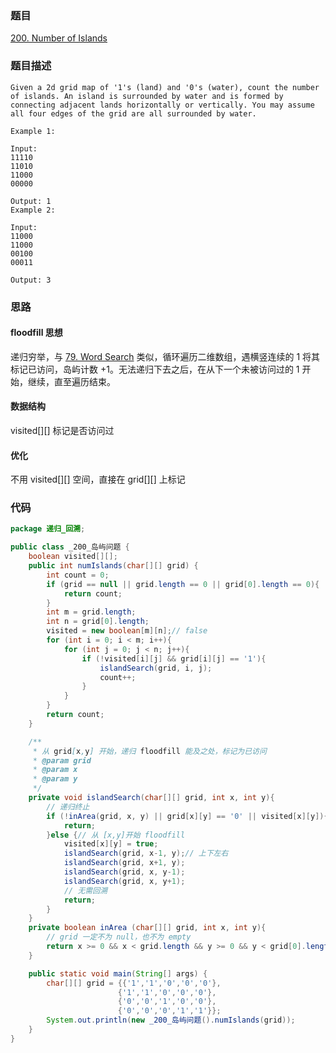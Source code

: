 ### 题目
[200. Number of Islands](https://leetcode.com/problems/number-of-islands/)
### 题目描述
```
Given a 2d grid map of '1's (land) and '0's (water), count the number of islands. An island is surrounded by water and is formed by connecting adjacent lands horizontally or vertically. You may assume all four edges of the grid are all surrounded by water.

Example 1:

Input:
11110
11010
11000
00000

Output: 1
Example 2:

Input:
11000
11000
00100
00011

Output: 3
```
### 思路
#### floodfill 思想
递归穷举，与 [79. Word Search](https://github.com/zhangbotong/LeetCode/blob/master/problems/6.%20Recursion-Backstracking/11-79.%20Word%20Search%20(%E4%BA%8C%E7%BB%B4-%E5%8D%95%E8%AF%8D%E5%8C%B9%E9%85%8D-%E9%80%92%E5%BD%92%2B%E5%9B%9E%E6%BA%AF%3D%E7%A9%B7%E4%B8%BE).md) 类似，循环遍历二维数组，遇横竖连续的 1 将其标记已访问，岛屿计数 +1。无法递归下去之后，在从下一个未被访问过的 1 开始，继续，直至遍历结束。

#### 数据结构
visited[][] 标记是否访问过
#### 优化
不用 visited[][] 空间，直接在 grid[][] 上标记
### 代码
```java
package 递归_回溯;

public class _200_岛屿问题 {
    boolean visited[][];
    public int numIslands(char[][] grid) {
        int count = 0;
        if (grid == null || grid.length == 0 || grid[0].length == 0){
            return count;
        }
        int m = grid.length;
        int n = grid[0].length;
        visited = new boolean[m][n];// false
        for (int i = 0; i < m; i++){
            for (int j = 0; j < n; j++){
                if (!visited[i][j] && grid[i][j] == '1'){
                    islandSearch(grid, i, j);
                    count++;
                }
            }
        }
        return count;
    }

    /**
     * 从 grid[x,y] 开始，递归 floodfill 能及之处，标记为已访问
     * @param grid
     * @param x
     * @param y
     */
    private void islandSearch(char[][] grid, int x, int y){
        // 递归终止
        if (!inArea(grid, x, y) || grid[x][y] == '0' || visited[x][y]){
            return;
        }else {// 从 [x,y]开始 floodfill
            visited[x][y] = true;
            islandSearch(grid, x-1, y);// 上下左右
            islandSearch(grid, x+1, y);
            islandSearch(grid, x, y-1);
            islandSearch(grid, x, y+1);
            // 无需回溯
            return;
        }
    }
    private boolean inArea (char[][] grid, int x, int y){
        // grid 一定不为 null，也不为 empty
        return x >= 0 && x < grid.length && y >= 0 && y < grid[0].length;
    }

    public static void main(String[] args) {
        char[][] grid = {{'1','1','0','0','0'},
                        {'1','1','0','0','0'},
                        {'0','0','1','0','0'},
                        {'0','0','0','1','1'}};
        System.out.println(new _200_岛屿问题().numIslands(grid));
    }
}
```